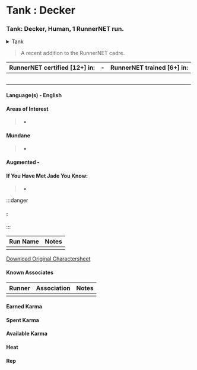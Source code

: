 # Tank : Decker

### Tank: Decker, Human, 1 RunnerNET run.

<details>
<summary>Tank</summary>

</details>

> A recent addition to the RunnerNET cadre.



| RunnerNET certified [12+] in:|-| RunnerNET trained [6+] in:|
| :-: |:-: |:-:|
| || |
| ||  |
| || |
| ||| 
| |  


#### Language(s) - English
#### Areas of Interest
> - 

#### Mundane 
> - 

#### Augmented - 
> 

#### If You Have Met Jade You Know:
> -

:::danger
#### :
> 
:::

| Run Name| Notes|
| ----------- | ----------- |
|  | |


[Download Original Charactersheet](./assets/Tank.pdf)

#### Known Associates
| Runner|Association| Notes|
| :-: |:-: |:-:|
| || |


#### Earned Karma 


#### Spent Karma


#### Available Karma 


#### Heat

#### Rep
